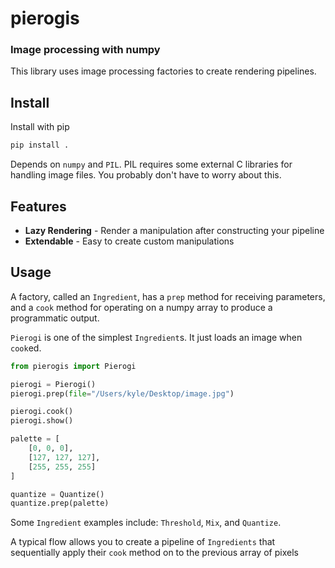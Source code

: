 # pierogis

### Image processing with numpy

This library uses image processing factories to create rendering pipelines.

## Install

Install with pip

```sh
pip install .
```

Depends on `numpy` and `PIL`. PIL requires some external C libraries for handling image files. You probably don't have
to worry about this.

## Features

- **Lazy Rendering** - Render a manipulation after constructing your pipeline
- **Extendable** - Easy to create custom manipulations

## Usage
A factory, called an `Ingredient`, has a `prep` method for receiving parameters, and a `cook` method for operating on a
numpy array to produce a programmatic output.

`Pierogi` is one of the simplest `Ingredient`s. It just loads an image when `cook`ed.
```python
from pierogis import Pierogi

pierogi = Pierogi()
pierogi.prep(file="/Users/kyle/Desktop/image.jpg")

pierogi.cook()
pierogi.show()
```

```python
palette = [
    [0, 0, 0],
    [127, 127, 127],
    [255, 255, 255]
]

quantize = Quantize()
quantize.prep(palette)
```

Some `Ingredient` examples include: `Threshold`, `Mix`, and `Quantize`.

A typical flow allows you to create a pipeline of `Ingredients` that sequentially apply their `cook` method on to the
previous array of pixels
